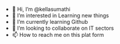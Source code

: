 - 👋 Hi, I’m @kellasumathi
- 👀 I’m interested in Learning new things
- 🌱 I’m currently learning Github
- 💞️ I’m looking to collaborate on IT sectors
- 📫 How to reach me on this plat form

<!---
kellasumathi/kellasumathi is a ✨ special ✨ repository because its `README.md` (this file) appears on your GitHub profile.
You can click the Preview link to take a look at your changes.
--->
